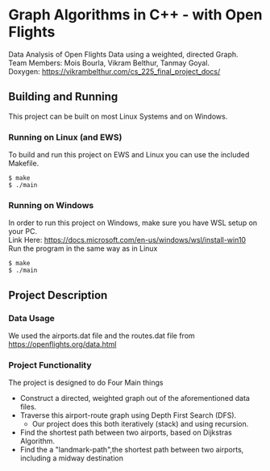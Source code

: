 # Graph Algorithms in C++ - with Open Flights 
Data Analysis of Open Flights Data using a weighted, directed Graph. <br/>
Team Members: Mois Bourla, Vikram Belthur, Tanmay Goyal. <br/>
Doxygen: https://vikrambelthur.com/cs_225_final_project_docs/
## Building and Running
This project can be built on most Linux Systems and on Windows. <br/>
### Running on Linux (and EWS)
To build and run this project on EWS and Linux you can use the included Makefile. <br/>

```
$ make
$ ./main
```
### Running on Windows
In order to run this project on Windows, make sure you have WSL setup on your PC. <br/>
Link Here: https://docs.microsoft.com/en-us/windows/wsl/install-win10 <br/>
Run the program in the same way as in Linux

```
$ make
$ ./main
```
## Project Description
### Data Usage
We used the airports.dat file and the routes.dat file from https://openflights.org/data.html <br/>
### Project Functionality
The project is designed to do Four Main things <br/>
- Construct a directed, weighted graph out of the aforementioned data files.
- Traverse this airport-route graph using Depth First Search (DFS). 
    - Our project does this both iteratively (stack) and using recursion. 
- Find the shortest path between two airports, based on Dijkstras Algorithm. 
- Find the a "landmark-path",the shortest path between two airports, including a midway destination

